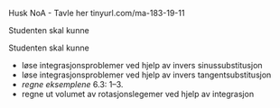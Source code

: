 Husk NoA - Tavle her 
tinyurl.com/ma-183-19-11

Studenten skal kunne

Studenten skal kunne
- løse integrasjonsproblemer ved hjelp av invers sinussubstitusjon 
- løse integrasjonsproblemer ved hjelp av invers tangentsubstitusjon
- _regne eksemplene_ 6.3: 1–3. 
- regne ut volumet av rotasjonslegemer ved hjelp av integrasjon 





































